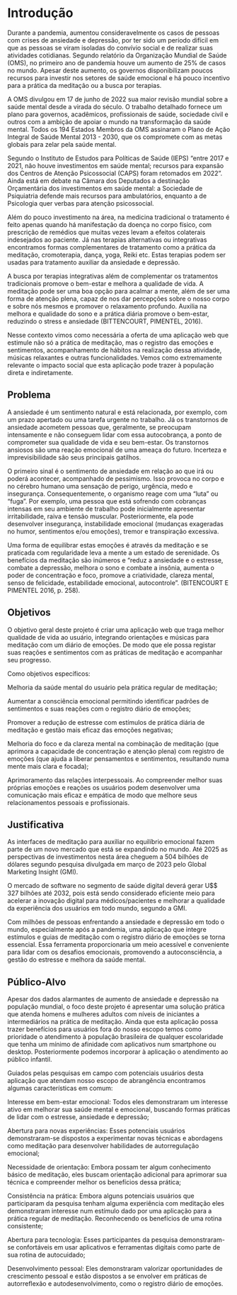 # Introdução

Durante a pandemia, aumentou consideravelmente os casos de pessoas com crises de ansiedade e depressão, por ter sido um período difícil em que as pessoas se viram isoladas do convívio social e de realizar suas atividades cotidianas. Segundo relatório da Organização Mundial de Saúde (OMS), no primeiro ano de pandemia houve um aumento de 25% de casos no mundo. Apesar deste aumento, os governos disponibilizam poucos recursos para investir nos setores de saúde emocional e há pouco incentivo para a prática da meditação ou a busca por terapias. 

A OMS divulgou em 17 de junho de 2022 sua maior revisão mundial sobre a saúde mental desde a virada do século. O trabalho detalhado fornece um plano para governos, acadêmicos, profissionais de saúde, sociedade civil e outros com a ambição de apoiar o mundo na transformação da saúde mental. Todos os 194 Estados Membros da OMS assinaram o Plano de Ação Integral de Saúde Mental 2013 - 2030, que os compromete com as metas globais para zelar pela saúde mental.  

Segundo o Instituto de Estudos para Políticas de Saúde (IEPS) “entre 2017 e 2021, não houve investimentos em saúde mental; recursos para expansão dos Centros de Atenção Psicossocial (CAPS) foram retomados em 2022”. Ainda está em debate na Câmara dos Deputados a destinação Orçamentária dos investimentos em saúde mental: a Sociedade de Psiquiatria defende mais recursos para ambulatórios, enquanto a de Psicologia quer verbas para atenção psicossocial. 

Além do pouco investimento na área, na medicina tradicional o tratamento é feito apenas quando há manifestação da doença no corpo físico, com prescrição de remédios que muitas vezes levam a efeitos colaterais indesejados ao paciente. Já nas terapias alternativas ou integrativas encontramos formas complementares de tratamento como a prática da meditação, cromoterapia, dança, yoga, Reiki etc. Estas terapias podem ser usadas para tratamento auxiliar da ansiedade e depressão.

A busca por terapias integrativas além de complementar os tratamentos tradicionais promove o bem-estar e melhora a qualidade de vida. A meditação pode ser uma boa opção para acalmar a mente, além de ser uma forma de atenção plena, capaz de nos dar percepções sobre o nosso corpo e sobre nós mesmos e promover o relaxamento profundo. Auxilia na melhora e qualidade do sono e a prática diária promove o bem-estar, reduzindo o stress e ansiedade (BITTENCOURT, PIMENTEL, 2016). 

Nesse contexto vimos como necessária a oferta de uma aplicação web que estimule não só a prática de meditação, mas o registro das emoções e sentimentos, acompanhamento de hábitos na realização dessa atividade, músicas relaxantes e outras funcionalidades. Vemos como extremamente relevante o impacto social que esta aplicação pode trazer à população direta e indiretamente. 

## Problema
A ansiedade é um sentimento natural e está relacionada, por exemplo, com um prazo apertado ou uma tarefa urgente no trabalho. Já os transtornos de ansiedade acometem pessoas que, geralmente, se preocupam intensamente e não conseguem lidar com essa autocobrança, a ponto de comprometer sua qualidade de vida e seu bem-estar. Os transtornos ansiosos são uma reação emocional de uma ameaça do futuro. Incerteza e imprevisibilidade são seus principais gatilhos.  

O primeiro sinal é o sentimento de ansiedade em relação ao que irá ou poderá acontecer, acompanhado de pessimismo. Isso provoca no corpo e no cérebro humano uma sensação de perigo, urgência, medo e insegurança. Consequentemente, o organismo reage com uma “luta” ou “fuga”. Por exemplo, uma pessoa que está sofrendo com cobranças intensas em seu ambiente de trabalho pode inicialmente apresentar irritabilidade, raiva e tensão muscular. Posteriormente, ela pode desenvolver insegurança, instabilidade emocional (mudanças exageradas no humor, sentimentos e/ou emoções), tremor e transpiração excessiva. 

Uma forma de equilibrar estas emoções é através da meditação e se praticada com regularidade leva a mente a um estado de serenidade. Os benefícios da meditação são inúmeros e “reduz a ansiedade e o estresse, combate a depressão, melhora o sono e combate a insônia, aumenta o poder de concentração e foco, promove a criatividade, clareza mental, senso de felicidade, estabilidade emocional, autocontrole”. (BITENCOURT E PIMENTEL 2016, p. 258). 




## Objetivos

O objetivo geral deste projeto é criar uma aplicação web que traga melhor qualidade de vida ao usuário, integrando orientações e músicas para meditação com um diário de emoções. De modo que ele possa registar suas reações e sentimentos com as práticas de meditação e acompanhar seu progresso.  

Como objetivos específicos:  

Melhoria da saúde mental do usuário pela prática regular de meditação; 

Aumentar a consciência emocional permitindo identificar padrões de sentimentos e suas reações com o registro diário de emoções; 

Promover a redução de estresse com estímulos de prática diária de meditação e gestão mais eficaz das emoções negativas; 

Melhoria do foco e da clareza mental na combinação de meditação (que aprimora a capacidade de concentração e atenção plena) com registro de emoções (que ajuda a liberar pensamentos e sentimentos, resultando numa mente mais clara e focada); 

Aprimoramento das relações interpessoais. Ao compreender melhor suas próprias emoções e reações os usuários podem desenvolver uma comunicação mais eficaz e empática de modo que melhore seus relacionamentos pessoais e profissionais.
 

## Justificativa

As interfaces de meditação para auxiliar no equilíbrio emocional fazem parte de um novo mercado que está se expandindo no mundo. Até 2025 as perspectivas de investimentos nesta área cheguem a 504 bilhões de dólares segundo pesquisa divulgada em março de 2023 pelo Global Marketing Insight (GMI).

O mercado de software no segmento de saúde digital deverá gerar U$$ 327 bilhões até 2032, pois está sendo considerado eficiente meio para acelerar a inovação digital para médicos/pacientes e melhorar a qualidade da experiência dos usuários em todo mundo, segundo a GMI. 

Com milhões de pessoas enfrentando a ansiedade e depressão em todo o mundo, especialmente após a pandemia, uma aplicação que integre estímulos e guias de meditação com o registro diário de emoções se torna essencial. Essa ferramenta proporcionaria um meio acessível e conveniente para lidar com os desafios emocionais, promovendo a autoconsciência, a gestão do estresse e melhora da saúde mental.


## Público-Alvo

Apesar dos dados alarmantes de aumento de ansiedade e depressão na população mundial, o foco deste projeto é apresentar uma solução prática que atenda homens e mulheres adultos com níveis de iniciantes a intermediários na prática de meditação. Ainda que esta aplicação possa trazer benefícios para usuários fora do nosso escopo temos como prioridade o atendimento à população brasileira de qualquer escolaridade que tenha um mínimo de afinidade com aplicativos num smartphone ou desktop.  Posteriormente podemos incorporar à aplicação o atendimento ao público infantil.  

 

Guiados pelas pesquisas em campo com potenciais usuários desta aplicação que atendam nosso escopo de abrangência encontramos algumas características em comum:  

Interesse em bem-estar emocional: Todos eles demonstraram um interesse ativo em melhorar sua saúde mental e emocional, buscando formas práticas de lidar com o estresse, ansiedade e depressão; 

Abertura para novas experiências: Esses potenciais usuários demonstraram-se dispostos a experimentar novas técnicas e abordagens como meditação para desenvolver habilidades de autorregulação emocional; 

Necessidade de orientação: Embora possam ter algum conhecimento básico de meditação, eles buscam orientação adicional para aprimorar sua técnica e compreender melhor os benefícios dessa prática; 

Consistência na prática: Embora alguns potenciais usuários que participaram da pesquisa tenham alguma experiência com meditação eles demonstraram interesse num estímulo dado por uma aplicação para a prática regular de meditação. Reconhecendo os benefícios de uma rotina consistente; 

Abertura para tecnologia: Esses participantes da pesquisa demonstraram-se confortáveis em usar aplicativos e ferramentas digitais como parte de sua rotina de autocuidado; 

Desenvolvimento pessoal: Eles demonstraram valorizar oportunidades de crescimento pessoal e estão dispostos a se envolver em práticas de autorreflexão e autodesenvolvimento, como o registro diário de emoções. 

 



